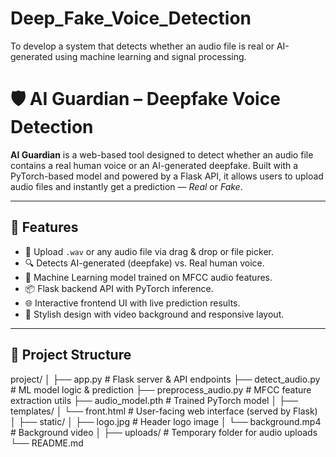 # Deep_Fake_Voice_Detection
To develop a system that detects whether an audio file is real or AI-generated using machine learning and signal processing.


# 🛡️ AI Guardian – Deepfake Voice Detection

**AI Guardian** is a web-based tool designed to detect whether an audio file contains a real human voice or an AI-generated deepfake. Built with a PyTorch-based model and powered by a Flask API, it allows users to upload audio files and instantly get a prediction — *Real* or *Fake*.


---

## 🚀 Features

- 🎤 Upload `.wav` or any audio file via drag & drop or file picker.
- 🔍 Detects AI-generated (deepfake) vs. Real human voice.
- 🧠 Machine Learning model trained on MFCC audio features.
- 📦 Flask backend API with PyTorch inference.
- 🌐 Interactive frontend UI with live prediction results.
- 🎨 Stylish design with video background and responsive layout.

---

## 📁 Project Structure

project/
│
├── app.py # Flask server & API endpoints
├── detect_audio.py # ML model logic & prediction
├── preprocess_audio.py # MFCC feature extraction utils
├── audio_model.pth # Trained PyTorch model
│
├── templates/
│ └── front.html # User-facing web interface (served by Flask)
│
├── static/
│ ├── logo.jpg # Header logo image
│ └── background.mp4 # Background video
│
├── uploads/ # Temporary folder for audio uploads
└── README.md

